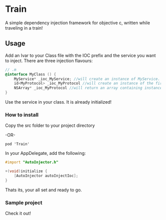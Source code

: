 Train
=====

A simple dependency injection framework for objective c, written while traveling in a train!

## Usage
Add an Ivar to your Class file with the IOC prefix and the service you want to inject.
There are three injection flavours:

```objectivec
// .m
@interface MyClass () {
    MyService* _ioc_MyService; //will create an instance of MyService.
    id<MyProtocol> _ioc_MyProtocol //will create an instance of the first class conforming to MyProtocol.
    NSArray* _ioc_MyProtocol //will return an array containing instances of all classes conforming to MyProtocol
}
```

Use the service in your class. It is already initialized!


### How to install

Copy the src folder to your project directory 

-OR-

```
pod 'Train'
```

In your AppDelegate, add the following:

```objectivec
#import "AutoInjector.h"

+(void)initialize {
    [AutoInjector autoInjectIoc];
}
```
Thats its, your all set and ready to go.


### Sample project

Check it out!